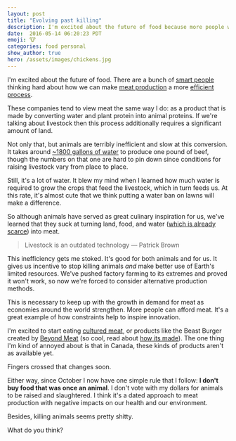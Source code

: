 ```yaml
---
layout: post
title: "Evolving past killing"
description: I'm excited about the future of food because more people will be able to eat meat, yet we won't have to kill animals to do so.
date:  2016-05-14 06:20:23 PDT
emoji: 🐮
categories: food personal
show_author: true
hero: /assets/images/chickens.jpg
---
```


I'm excited about the future of food. There are a bunch of [smart people][gates-future-food]
thinking hard about how we can make [meat production][mosa-meat] a more [efficient process][impossible-foods].

These companies tend to view meat the same way I do: as a product that is made
by converting water and plant protein into animal proteins. If we're talking
about livestock then this process additionally requires a significant amount of
land.

Not only that, but animals are terribly inefficient and slow at this conversion.
It takes around [~1800 gallons of water][water-beef] to produce one pound of beef,
though the numbers on that one are hard to pin down since conditions for raising
livestock vary from place to place.

Still, it's a lot of water. It blew my mind when I learned how much water is
required to grow the crops that feed the livestock, which in turn feeds us. At
this rate, it's almost cute that we think putting a water ban on lawns will make
a difference.

So although animals have served as great culinary inspiration for us, we've
learned that they suck at turning land, food, and water
([which is already scarce][water-scarcity]) into meat.

> Livestock is an outdated technology
> — Patrick Brown

This inefficiency gets me stoked. It's good for both animals and for us. It gives us
incentive to stop killing animals _and_ make better use of Earth's limited resources.
We've pushed factory farming to its extremes and proved it won't work, so now we're
forced to consider alternative production methods.

This is necessary to keep up with the growth in demand for meat as economies around
the world strengthen. More people can afford meat. It's a great example of
how constraints help to inspire innovation.

I'm excited to start eating [cultured meat][memphis-meats], or products like the
Beast Burger created by [Beyond Meat][beyond-meat] (so cool, read about
[how its made][beyond-meat-feature]). The one thing I'm kind of annoyed about is that in Canada, these
kinds of products aren't as available yet.

Fingers crossed that changes soon.

Either way, since October I now have one simple rule that I follow: **I don't
buy food that was once an animal**. I don't vote with my dollars for animals to
be raised and slaughtered. I think it's a dated approach to meat production with
negative impacts on our health and our environment.

Besides, killing animals seems pretty shitty.

What do you think?

[impossible-foods]: http://impossiblefoods.com/
[beyond-meat]: http://beyondmeat.com/
[beyond-meat-feature]: http://www.outsideonline.com/1928211/top-secret-food-will-change-way-you-eat
[memphis-meats]: http://www.memphismeats.com/
[mosa-meat]: http://www.bbc.com/news/science-environment-34540193
[gates-future-food]: https://www.gatesnotes.com/About-Bill-Gates/Future-of-Food
[water-beef]: http://foodtank.com/news/2013/12/why-meat-eats-resources
[water-scarcity]: http://www.worldwildlife.org/threats/water-scarcity
